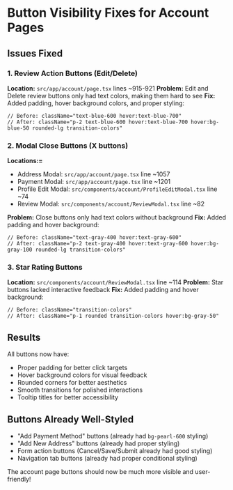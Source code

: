 # Button Visibility Fixes for Account Pages

## Issues Fixed

### 1. Review Action Buttons (Edit/Delete)

**Location:** `src/app/account/page.tsx` lines ~915-921
**Problem:** Edit and Delete review buttons only had text colors, making them hard to see
**Fix:** Added padding, hover background colors, and proper styling:

```tsx
// Before: className="text-blue-600 hover:text-blue-700"
// After: className="p-2 text-blue-600 hover:text-blue-700 hover:bg-blue-50 rounded-lg transition-colors"
```

### 2. Modal Close Buttons (X buttons)

**Locations:=** 

- Address Modal: `src/app/account/page.tsx` line ~1057
- Payment Modal: `src/app/account/page.tsx` line ~1201
- Profile Edit Modal: `src/components/account/ProfileEditModal.tsx` line ~74
- Review Modal: `src/components/account/ReviewModal.tsx` line ~82

**Problem:** Close buttons only had text colors without background
**Fix:** Added padding and hover background:

```tsx
// Before: className="text-gray-400 hover:text-gray-600"
// After: className="p-2 text-gray-400 hover:text-gray-600 hover:bg-gray-100 rounded-lg transition-colors"
```

### 3. Star Rating Buttons

**Location:** `src/components/account/ReviewModal.tsx` line ~114
**Problem:** Star buttons lacked interactive feedback
**Fix:** Added padding and hover background:

```tsx
// Before: className="transition-colors"
// After: className="p-1 rounded transition-colors hover:bg-gray-50"
```

## Results

All buttons now have:

- Proper padding for better click targets
- Hover background colors for visual feedback
- Rounded corners for better aesthetics
- Smooth transitions for polished interactions
- Tooltip titles for better accessibility

## Buttons Already Well-Styled

- "Add Payment Method" buttons (already had `bg-pearl-600` styling)
- "Add New Address" buttons (already had proper styling)
- Form action buttons (Cancel/Save/Submit already had good styling)
- Navigation tab buttons (already had proper conditional styling)

The account page buttons should now be much more visible and user-friendly!
